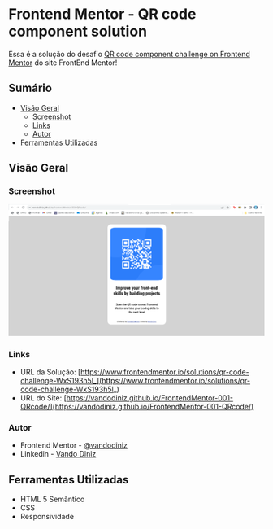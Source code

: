 # Frontend Mentor - QR code component solution

Essa é a solução do desafio [QR code component challenge on Frontend Mentor](https://www.frontendmentor.io/challenges/qr-code-component-iux_sIO_H) do site FrontEnd Mentor! 

## Sumário

- [Visão Geral](#visão-geral)
  - [Screenshot](#screenshot)
  - [Links](#links)
  - [Autor](#autor)
- [Ferramentas Utilizadas](#ferramentas-utilizadas)

## Visão Geral

### Screenshot

![](images/screenshot.png)

### Links

- URL da Solução: [https://www.frontendmentor.io/solutions/qr-code-challenge-WxS193h5l_](https://www.frontendmentor.io/solutions/qr-code-challenge-WxS193h5l_)
- URL do Site: [https://vandodiniz.github.io/FrontendMentor-001-QRcode/](https://vandodiniz.github.io/FrontendMentor-001-QRcode/)

### Autor

- Frontend Mentor - [@vandodiniz](https://www.frontendmentor.io/profile/vandodiniz)
- Linkedin - [Vando Diniz](https://www.linkedin.com/in/vando-diniz-79b431234/)

## Ferramentas Utilizadas

- HTML 5 Semântico
- CSS
- Responsividade
